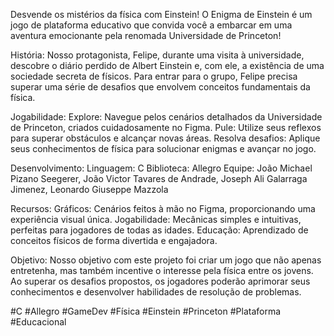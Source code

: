 Desvende os mistérios da física com Einstein!
O Enigma de Einstein é um jogo de plataforma educativo que convida você a embarcar em uma aventura emocionante pela renomada Universidade de Princeton!

História:
Nosso protagonista, Felipe, durante uma visita à universidade, descobre o diário perdido de Albert Einstein e, com ele, a existência de uma sociedade secreta de físicos. Para entrar para o grupo, Felipe precisa superar uma série de desafios que envolvem conceitos fundamentais da física.

Jogabilidade:
Explore: Navegue pelos cenários detalhados da Universidade de Princeton, criados cuidadosamente no Figma.
Pule: Utilize seus reflexos para superar obstáculos e alcançar novas áreas.
Resolva desafios: Aplique seus conhecimentos de física para solucionar enigmas e avançar no jogo.

Desenvolvimento:
Linguagem: C
Biblioteca: Allegro
Equipe: João Michael Pizano Seegerer, João Victor Tavares de Andrade, Joseph Ali Galarraga Jimenez, Leonardo Giuseppe Mazzola

Recursos:
Gráficos: Cenários feitos à mão no Figma, proporcionando uma experiência visual única.
Jogabilidade: Mecânicas simples e intuitivas, perfeitas para jogadores de todas as idades.
Educação: Aprendizado de conceitos físicos de forma divertida e engajadora.

Objetivo:
Nosso objetivo com este projeto foi criar um jogo que não apenas entretenha, mas também incentive o interesse pela física entre os jovens. Ao superar os desafios propostos, os jogadores poderão aprimorar seus conhecimentos e desenvolver habilidades de resolução de problemas.

#C #Allegro #GameDev #Física #Einstein #Princeton #Plataforma #Educacional
